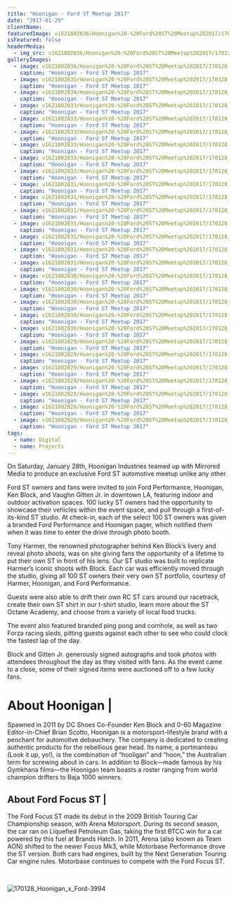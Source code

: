 ```yaml
---
title: "Hoonigan - Ford ST Meetup 2017"
date: "2017-01-29"
clientName: 
featuredImage: v1621802836/Hoonigan%20-%20Ford%20ST%20Meetup%202017/170128_Hoonigan_x_Ford-2124-768x512_ujwif3.jpg
isFeatured: false
headerMedia:
  - img_src: v1621802836/Hoonigan%20-%20Ford%20ST%20Meetup%202017/170128_Hoonigan_x_Ford-2124-768x512_ujwif3.jpg
galleryImages:
  - image: v1621802836/Hoonigan%20-%20Ford%20ST%20Meetup%202017/170128_Hoonigan_x_Ford-2187-768x512_hia3yu.jpg
    caption: "Hoonigan - Ford ST Meetup 2017"
  - image: v1621802835/Hoonigan%20-%20Ford%20ST%20Meetup%202017/170128_Hoonigan_x_Ford-2157-768x512_jsyzqk.jpg
    caption: "Hoonigan - Ford ST Meetup 2017"
  - image: v1621802834/Hoonigan%20-%20Ford%20ST%20Meetup%202017/170128_Hoonigan_x_Ford-2251-768x512_t1ghp8.jpg
    caption: "Hoonigan - Ford ST Meetup 2017"
  - image: v1621802833/Hoonigan%20-%20Ford%20ST%20Meetup%202017/170128_Hoonigan_x_Ford-2331-768x512_qnefqd.jpg
    caption: "Hoonigan - Ford ST Meetup 2017"
  - image: v1621802833/Hoonigan%20-%20Ford%20ST%20Meetup%202017/170128_Hoonigan_x_Ford-2258-768x512_bikavp.jpg
    caption: "Hoonigan - Ford ST Meetup 2017"
  - image: v1621802833/Hoonigan%20-%20Ford%20ST%20Meetup%202017/170128_Hoonigan_x_Ford-2463-768x512_hve5hy.jpg
    caption: "Hoonigan - Ford ST Meetup 2017"
  - image: v1621802833/Hoonigan%20-%20Ford%20ST%20Meetup%202017/170128_Hoonigan_x_Ford-2419-768x512_jmb2qk.jpg
    caption: "Hoonigan - Ford ST Meetup 2017"
  - image: v1621802833/Hoonigan%20-%20Ford%20ST%20Meetup%202017/170128_Hoonigan_x_Ford-2495-768x512_a1tsut.jpg
    caption: "Hoonigan - Ford ST Meetup 2017"
  - image: v1621802832/Hoonigan%20-%20Ford%20ST%20Meetup%202017/170128_Hoonigan_x_Ford-2769-768x512_wtgmt2.jpg
    caption: "Hoonigan - Ford ST Meetup 2017"
  - image: v1621802831/Hoonigan%20-%20Ford%20ST%20Meetup%202017/170128_Hoonigan_x_Ford-2794-768x512_sknk7t.jpg
    caption: "Hoonigan - Ford ST Meetup 2017"
  - image: v1621802831/Hoonigan%20-%20Ford%20ST%20Meetup%202017/170128_Hoonigan_x_Ford-3241-768x512_vdj8lb.jpg
    caption: "Hoonigan - Ford ST Meetup 2017"
  - image: v1621802831/Hoonigan%20-%20Ford%20ST%20Meetup%202017/170128_Hoonigan_x_Ford-2869-768x512_vbi41c.jpg
    caption: "Hoonigan - Ford ST Meetup 2017"
  - image: v1621802831/Hoonigan%20-%20Ford%20ST%20Meetup%202017/170128_Hoonigan_x_Ford-3011-768x512_fijzhr.jpg
    caption: "Hoonigan - Ford ST Meetup 2017"
  - image: v1621802831/Hoonigan%20-%20Ford%20ST%20Meetup%202017/170128_Hoonigan_x_Ford-2955-2-768x512_j15bld.jpg
    caption: "Hoonigan - Ford ST Meetup 2017"
  - image: v1621802831/Hoonigan%20-%20Ford%20ST%20Meetup%202017/170128_Hoonigan_x_Ford-3364-768x512_din9xm.jpg
    caption: "Hoonigan - Ford ST Meetup 2017"
  - image: v1621802831/Hoonigan%20-%20Ford%20ST%20Meetup%202017/170128_Hoonigan_x_Ford-3375-768x512_jqunyd.jpg
    caption: "Hoonigan - Ford ST Meetup 2017"
  - image: v1621802830/Hoonigan%20-%20Ford%20ST%20Meetup%202017/170128_Hoonigan_x_Ford-3528-768x512_mc0c1k.jpg
    caption: "Hoonigan - Ford ST Meetup 2017"
  - image: v1621802830/Hoonigan%20-%20Ford%20ST%20Meetup%202017/170128_Hoonigan_x_Ford-3382-768x512_qkno9t.jpg
    caption: "Hoonigan - Ford ST Meetup 2017"
  - image: v1621802830/Hoonigan%20-%20Ford%20ST%20Meetup%202017/170128_Hoonigan_x_Ford-3679-2-768x512_bw8omr.jpg
    caption: "Hoonigan - Ford ST Meetup 2017"
  - image: v1621802830/Hoonigan%20-%20Ford%20ST%20Meetup%202017/170128_Hoonigan_x_Ford-3497-768x512_kxuwpv.jpg
    caption: "Hoonigan - Ford ST Meetup 2017"
  - image: v1621802830/Hoonigan%20-%20Ford%20ST%20Meetup%202017/170128_Hoonigan_x_Ford-3754-768x512_adtfyp.jpg
    caption: "Hoonigan - Ford ST Meetup 2017"
  - image: v1621802829/Hoonigan%20-%20Ford%20ST%20Meetup%202017/170128_Hoonigan_x_Ford-3754_ie6bk9.jpg
    caption: "Hoonigan - Ford ST Meetup 2017"
  - image: v1621802829/Hoonigan%20-%20Ford%20ST%20Meetup%202017/170128_Hoonigan_x_Ford-3814-768x512_axduxn.jpg
    caption: "Hoonigan - Ford ST Meetup 2017"
  - image: v1621802829/Hoonigan%20-%20Ford%20ST%20Meetup%202017/170128_Hoonigan_x_Ford-3505-768x512_omvwd4.jpg
    caption: "Hoonigan - Ford ST Meetup 2017"
  - image: v1621802829/Hoonigan%20-%20Ford%20ST%20Meetup%202017/170128_Hoonigan_x_Ford-3793-2-768x512_lw6f75.jpg
    caption: "Hoonigan - Ford ST Meetup 2017"
  - image: v1621802828/Hoonigan%20-%20Ford%20ST%20Meetup%202017/170128_Hoonigan_x_Ford-3825-768x512_iiymzs.jpg
    caption: "Hoonigan - Ford ST Meetup 2017"
  - image: v1621802828/Hoonigan%20-%20Ford%20ST%20Meetup%202017/170128_Hoonigan_x_Ford-3843-768x512_grgopr.jpg
    caption: "Hoonigan - Ford ST Meetup 2017"
  - image: v1621802828/Hoonigan%20-%20Ford%20ST%20Meetup%202017/170128_Hoonigan_x_Ford-3994_ym1jjd.jpg
    caption: "Hoonigan - Ford ST Meetup 2017"
tags:
  - name: Digital
  - name: Projects
---
```



On Saturday, January 28th, Hoonigan Industries teamed up with Mirrored Media to produce an exclusive Ford ST automotive meetup unlike any other. 

Ford ST owners and fans were invited to join Ford Performance, Hoonigan, Ken Block, and Vaughn Gitten Jr. in downtown LA, featuring indoor and outdoor activation spaces. 100 lucky ST owners had the opportunity to showcase their vehicles within the event space, and pull through a first-of-its-kind ST studio. At check-in, each of the select 100 ST owners was given a branded Ford Performance and Hoonigan pager, which notified them when it was time to enter the drive through photo booth.

Tony Harmer, the renowned photographer behind Ken Block’s livery and reveal photo shoots, was on site giving fans the opportunity of a lifetime to put their own ST in front of his lens. Our ST studio was built to replicate Harmer’s iconic shoots with Block. Each car was efficiently moved through the studio, giving all 100 ST owners their very own ST portfolio, courtesy of Harmer, Hoonigan, and Ford Performance.

Guests were also able to drift their own RC ST cars around our racetrack, create their own ST shirt in our t-shirt studio, learn more about the ST Octane Academy, and choose from a variety of local food trucks.

The event also featured branded ping pong and cornhole, as well as two Forza racing sleds, pitting guests against each other to see who could clock the fastest lap of the day.

Block and Gitten Jr. generously signed autographs and took photos with attendees throughout the day as they visited with fans. As the event came to a close, some of their signed items were auctioned off to a few lucky fans.

# About Hoonigan |

Spawned in 2011 by DC Shoes Co-Founder Ken Block and 0-60 Magazine Editor-in-Chief Brian Scotto, Hoonigan is a motorsport-lifestyle brand with a penchant for automotive debauchery. The company is dedicated to creating authentic products for the rebellious gear head. Its name, a portmanteau (Look it up, yo!), is the combination of “hooligan” and “hoon,” the Australian term for screwing about in cars. In addition to Block—made famous by his Gymkhana films—the Hoonigan team boasts a roster ranging from world champion drifters to Baja 1000 winners.

## About Ford Focus ST |

The Ford Focus ST made its debut in the 2009 British Touring Car Championship season, with Arena Motorsport. During its second season, the car ran on Liquefied Petroleum Gas, taking the first BTCC win for a car powered by this fuel at Brands Hatch. In 2011, Arena (also known as Team AON) shifted to the newer Focus Mk3, while Motorbase Performance drove the ST version. Both cars had engines, built by the Next Generation Touring Car engine rules. Motorbase continues to compete with the Ford Focus ST.

 

![170128_Hoonigan_x_Ford-3994](http://www.mirroredmedia.com/wp-content/uploads/2017/02/170128_Hoonigan_x_Ford-3994.jpeg)
